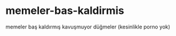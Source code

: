 memeler-bas-kaldirmis
=====================

memeler baş kaldırmış kavuşmuyor düğmeler (kesinlikle porno yok)

